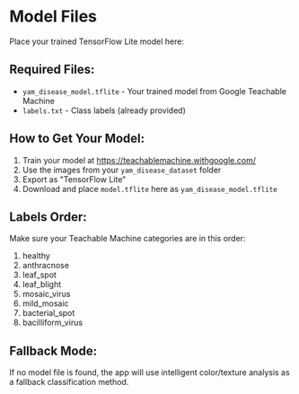 # Model Files

Place your trained TensorFlow Lite model here:

## Required Files:
- `yam_disease_model.tflite` - Your trained model from Google Teachable Machine
- `labels.txt` - Class labels (already provided)

## How to Get Your Model:
1. Train your model at https://teachablemachine.withgoogle.com/
2. Use the images from your `yam_disease_dataset` folder
3. Export as "TensorFlow Lite"
4. Download and place `model.tflite` here as `yam_disease_model.tflite`

## Labels Order:
Make sure your Teachable Machine categories are in this order:
1. healthy
2. anthracnose
3. leaf_spot
4. leaf_blight
5. mosaic_virus
6. mild_mosaic
7. bacterial_spot
8. bacilliform_virus

## Fallback Mode:
If no model file is found, the app will use intelligent color/texture analysis as a fallback classification method.
